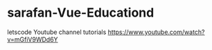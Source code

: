 # sarafan-Vue-Educationd
letscode Youtube channel tutorials
https://www.youtube.com/watch?v=mGfiV9WDd6Y
